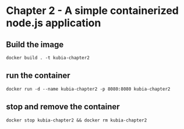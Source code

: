 # Chapter 2 - A simple containerized node.js application

## Build the image
`docker build . -t kubia-chapter2`

## run the container
`docker run -d --name kubia-chapter2 -p 8080:8080 kubia-chapter2`

## stop and remove the container
`docker stop kubia-chapter2 && docker rm kubia-chapter2`